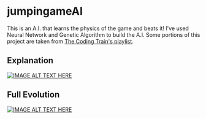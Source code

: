 # jumpingameAI

This is an A.I. that learns the physics of the game and beats it! I've used Neural Network and Genetic Algorithm to build the A.I. Some portions of this project are taken from [The Coding Train's playlist](https://www.youtube.com/playlist?list=PLRqwX-V7Uu6bJM3VgzjNV5YxVxUwzALHV).

## Explanation
[![IMAGE ALT TEXT HERE](https://i9.ytimg.com/vi/rxzioiG-Vnk/mqdefault.jpg?time=1587572121229&sqp=CITbgfUF&rs=AOn4CLCgXoqEBOAK8diGHvibuCGtiJioqA)](https://youtu.be/rxzioiG-Vnk)

## Full Evolution
[![IMAGE ALT TEXT HERE](https://i9.ytimg.com/vi/o4ioK7vwmYU/mqdefault.jpg?time=1587572207623&sqp=CITbgfUF&rs=AOn4CLAYB8RT5JyJ8YnYl-R6au8R3NtSSg)](https://youtu.be/o4ioK7vwmYU)
